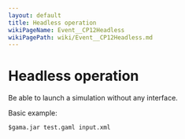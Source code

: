 ```yaml
---
layout: default
title: Headless operation
wikiPageName: Event__CP12Headless
wikiPagePath: wiki/Event__CP12Headless.md
---
```


# Headless operation

Be able to launch a simulation without any interface.

Basic example:
```
$gama.jar test.gaml input.xml
```
